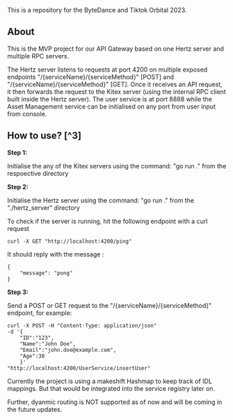 This is a repository for the ByteDance and Tiktok Orbital 2023.

## About

This is the MVP project for our API Gateway based on one Hertz server and multiple RPC servers.

The Hertz server listens to requests at port 4200 on multiple exposed endpoints "/{serviceName}/{serviceMethod}" [POST] and "/{serviceName}/{serviceMethod}" [GET]. Once it receives an API request, it then forwards the request to the Kitex server (using the internal RPC client built inside the Hertz server). The user service is at port 8888 while the Asset Management service can be initialised on any port from user input from console.

## How to use? [^3]

**Step 1:**

Initialise the any of the Kitex servers using the command: "go run ." from the respoective directory

**Step 2:**

Initialise the Hertz server using the command: "go run ." from the "./hertz_server" directory

To check if the server is running, hit the following endpoint with a curl request

```
curl -X GET "http://localhost:4200/ping"
```

It should reply with the message :

```
{
    "message": "pong"
}
```

**Step 3:**

Send a POST or GET request to the "/{serviceName}/{serviceMethod}" endpoint, for example:

```
curl -X POST -H "Content-Type: application/json"
-d '{
	"ID":"123",
	"Name":"John Doe",
	"Email":"john.doe@example.com",
	"Age":30
	}'
"http://localhost:4200/UserService/insertUser"
```

Currently the project is using a makeshift Hashmap to keep track of IDL mappings. But that would be integrated into the service registry later on.

Further, dyanmic routing is NOT supported as of now and will be coming in the future updates.
